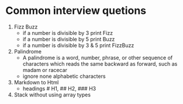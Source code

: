 # Common interview quetions
1. Fizz Buzz
    - if a number is divisible by 3 print Fizz
    - if a number is divisible by 5 print Buzz
    - if a number is divisible by 3 & 5 print FizzBuzz
2. Palindrome
   - A palindrome is a word, number, phrase, or other sequence of characters which reads the same backward as forward, such as madam or racecar
   - ignore none alphabetic characters
3. Markdown to Html
    - headings # H1, ## H2, ### H3
4. Stack without using array types
   